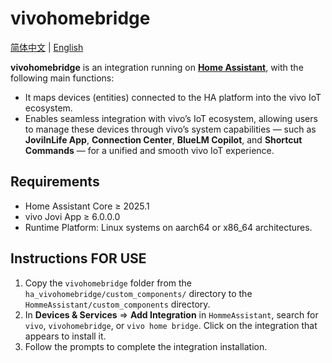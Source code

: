 # vivohomebridge
[简体中文](./README.md) | [English](./README_EN.md) 

**vivohomebridge** is an integration running on **[Home Assistant](https://www.home-assistant.io/)**, with the following main functions:
 - It maps devices (entities) connected to the HA platform into the vivo IoT ecosystem.
 - Enables seamless integration with vivo’s IoT ecosystem, allowing users to manage these devices through vivo’s system capabilities — such as **JoviInLife App**, **Connection Center**, **BlueLM Copilot**, and **Shortcut Commands** — for a unified and smooth vivo IoT experience.

## Requirements

- Home Assistant Core ≥ 2025.1
- vivo Jovi App ≥ 6.0.0.0
- Runtime Platform: Linux systems on aarch64 or x86_64 architectures.
## Instructions FOR USE

1. Copy the `vivohomebridge` folder from the `ha_vivohomebridge/custom_components/` directory to the `HommeAssistant/custom_components` directory.
2. In **Devices & Services** => **Add Integration** in `HommeAssistant`, search for `vivo`, `vivohomebridge`, or `vivo home bridge`. Click on the integration that appears to install it.
3. Follow the prompts to complete the integration installation.